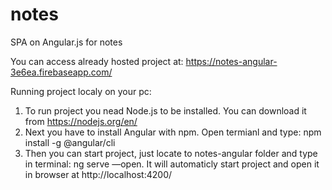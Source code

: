 # notes
SPA on Angular.js for notes

You can access already hosted project at: https://notes-angular-3e6ea.firebaseapp.com/

Running project localy on your pc:
1) To run project you nead Node.js to be installed. You can download it from https://nodejs.org/en/
2) Next you have to install Angular with npm. Open termianl and type: npm install -g @angular/cli
3) Then you can start project, just locate to notes-angular folder and type in terminal: ng serve —open. It will automaticly start project and open it in browser at http://localhost:4200/

